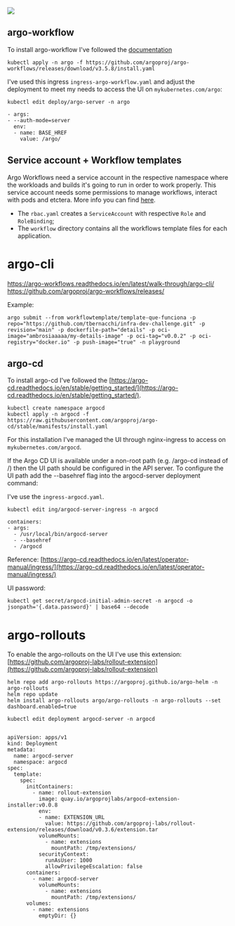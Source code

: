 <div align=>
	<img align="center" src=../.github/assets/img/argo.png>
</div> 

## argo-workflow 

To install argo-workflow I've followed the [documentation](https://argo-workflows.readthedocs.io/en/latest/quick-start/)

```
kubectl apply -n argo -f https://github.com/argoproj/argo-workflows/releases/download/v3.5.8/install.yaml
```

I've used this ingress `ingress-argo-workflow.yaml` and adjust the deployment to meet my needs to access the UI on `mykubernetes.com/argo`: 

```
kubectl edit deploy/argo-server -n argo
```

```
- args:
- --auth-mode=server
  env:
  - name: BASE_HREF
    value: /argo/
```


## Service account + Workflow templates

Argo Workflows need a service account in the respective namespace where the workloads and builds it's going to run in order to work properly. This service account needs some permissions to manage workflows, interact with pods and etctera. More info you can find [here](https://argo-workflows.readthedocs.io/en/latest/service-accounts/).

* The `rbac.yaml` creates a `ServiceAccount` with respective `Role` and `RoleBinding`; 
* The `workflow` directory contains all the workflows template files for each application.


# argo-cli
https://argo-workflows.readthedocs.io/en/latest/walk-through/argo-cli/ 
https://github.com/argoproj/argo-workflows/releases/ 

Example:

```
argo submit --from workflowtemplate/template-que-funciona -p repo="https://github.com/tbernacchi/infra-dev-challenge.git" -p revision="main" -p dockerfile-path="details" -p oci-image="ambrosiaaaaa/my-details-image" -p oci-tag="v0.0.2" -p oci-registry="docker.io" -p push-image="true" -n playground
```

## argo-cd

To install argo-cd I've followed the [https://argo-cd.readthedocs.io/en/stable/getting_started/](https://argo-cd.readthedocs.io/en/stable/getting_started/).

```
kubectl create namespace argocd
kubectl apply -n argocd -f https://raw.githubusercontent.com/argoproj/argo-cd/stable/manifests/install.yaml
```
For this installation I've managed the UI through nginx-ingress to access on `mykubernetes.com/argocd`.

If the Argo CD UI is available under a non-root path (e.g. /argo-cd instead of /) then the UI path should be configured in the API server. To configure the UI path add the --basehref flag into the argocd-server deployment command:

I've use the `ingress-argocd.yaml`.

```
kubectl edit ing/argocd-server-ingress -n argocd
```

```
containers:
- args:
  - /usr/local/bin/argocd-server
  - --basehref
  - /argocd
```

Reference:
[https://argo-cd.readthedocs.io/en/latest/operator-manual/ingress/](https://argo-cd.readthedocs.io/en/latest/operator-manual/ingress/)

UI password: 

```
kubectl get secret/argocd-initial-admin-secret -n argocd -o jsonpath='{.data.password}' | base64 --decode
```

# argo-rollouts

To enable the argo-rollouts on the UI I've use this extension: [https://github.com/argoproj-labs/rollout-extension](https://github.com/argoproj-labs/rollout-extension)

```
helm repo add argo-rollouts https://argoproj.github.io/argo-helm -n argo-rollouts
helm repo update
helm install argo-rollouts argo/argo-rollouts -n argo-rollouts --set dashboard.enabled=true
```

```
kubectl edit deployment argocd-server -n argocd
```

```

apiVersion: apps/v1
kind: Deployment
metadata:
  name: argocd-server
  namespace: argocd
spec:
  template:
    spec:
      initContainers:
        - name: rollout-extension
          image: quay.io/argoprojlabs/argocd-extension-installer:v0.0.8
          env:
          - name: EXTENSION_URL
            value: https://github.com/argoproj-labs/rollout-extension/releases/download/v0.3.6/extension.tar
          volumeMounts:
            - name: extensions
              mountPath: /tmp/extensions/
          securityContext:
            runAsUser: 1000
            allowPrivilegeEscalation: false
      containers:
        - name: argocd-server
          volumeMounts:
            - name: extensions
              mountPath: /tmp/extensions/
      volumes:
        - name: extensions
          emptyDir: {}
```

